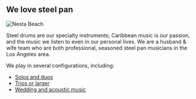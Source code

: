 
## We love steel pan

![Nesta Beach](/images/index/1-sm.jpg)

Steel drums are our specialty instruments; Caribbean music is our passion, and the music we listen to even in our personal lives. We are a husband & wife team who are both professional, seasoned steel pan musicians in the Los Angeles area.  

We play in several configurations, including:

- [Solos and duos](/sounds/solos-and-duos)
- [Trios or larger](/sounds/trios-or-larger)
- [Wedding and acoustic music](/sounds/wedding-and-acoustic)

